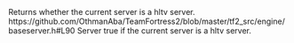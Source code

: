 <function name="IsHLTV" parent="IServer" type="classfunc">
	<description>Returns whether the current server is a hltv server.</description>
	<source>https://github.com/OthmanAba/TeamFortress2/blob/master/tf2_src/engine/baseserver.h#L90</source>
	<realm>Server</realm>
	<rets>
		<ret name="hltv" type="bool">true if the current server is a hltv server.</ret>
	</rets>
</function>
